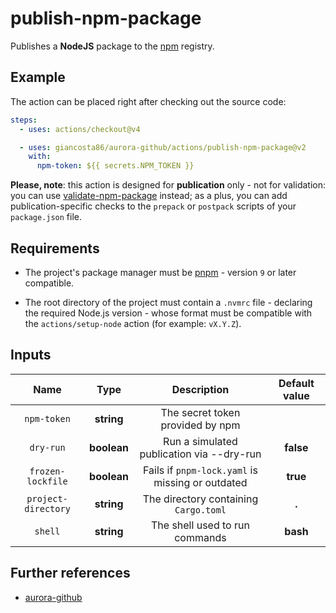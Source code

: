 # publish-npm-package

Publishes a **NodeJS** package to the [npm](https://www.npmjs.com/) registry.

## Example

The action can be placed right after checking out the source code:

```yaml
steps:
  - uses: actions/checkout@v4

  - uses: giancosta86/aurora-github/actions/publish-npm-package@v2
    with:
      npm-token: ${{ secrets.NPM_TOKEN }}
```

**Please, note**: this action is designed for **publication** only - not for validation: you can use [validate-npm-package](../validate-npm-package/README.md) instead; as a plus, you can add publication-specific checks to the `prepack` or `postpack` scripts of your `package.json` file.

## Requirements

- The project's package manager must be [pnpm](https://pnpm.io/) - version `9` or later compatible.

- The root directory of the project must contain a `.nvmrc` file - declaring the required Node.js version - whose format must be compatible with the `actions/setup-node` action (for example: `vX.Y.Z`).

## Inputs

|        Name         |    Type     |                   Description                    | Default value |
| :-----------------: | :---------: | :----------------------------------------------: | :-----------: |
|     `npm-token`     | **string**  |         The secret token provided by npm         |               |
|      `dry-run`      | **boolean** |    Run a simulated publication via --dry-run     |   **false**   |
|  `frozen-lockfile`  | **boolean** | Fails if `pnpm-lock.yaml` is missing or outdated |   **true**    |
| `project-directory` | **string**  |      The directory containing `Cargo.toml`       |     **.**     |
|       `shell`       | **string**  |          The shell used to run commands          |   **bash**    |

## Further references

- [aurora-github](../../README.md)
